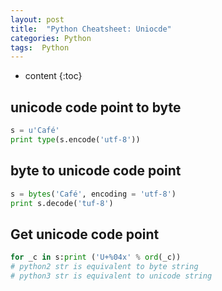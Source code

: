 ```yaml
---
layout: post
title:  "Python Cheatsheet: Uniocde" 
categories: Python
tags:  Python
---
```


* content
{:toc}

## unicode code point to byte
```python
s = u'Café'
print type(s.encode('utf-8'))
```

## byte to unicode code point
```python
s = bytes('Café', encoding = 'utf-8')
print s.decode('tuf-8')
```

## Get unicode code point
```python
for _c in s:print ('U+%04x' % ord(_c))
# python2 str is equivalent to byte string
# python3 str is equivalent to unicode string
```



